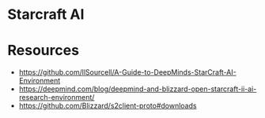 # Starcraft AI

# Resources
- https://github.com/llSourcell/A-Guide-to-DeepMinds-StarCraft-AI-Environment  
- https://deepmind.com/blog/deepmind-and-blizzard-open-starcraft-ii-ai-research-environment/  
- https://github.com/Blizzard/s2client-proto#downloads  
